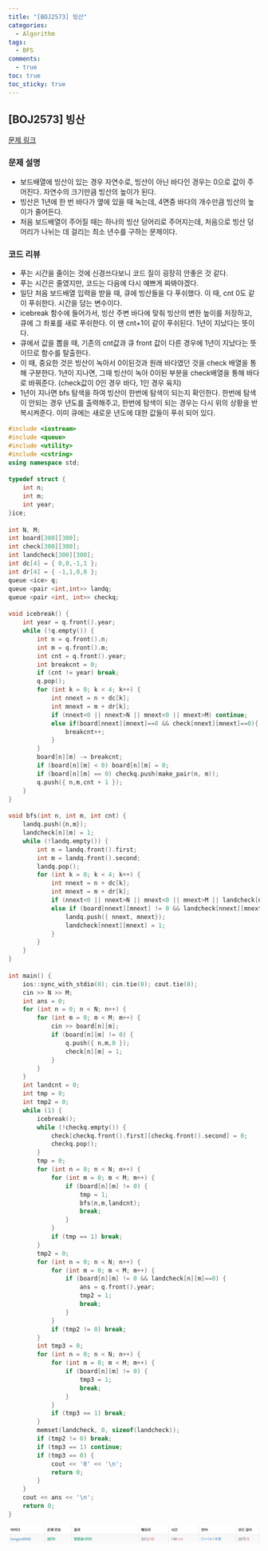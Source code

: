 ```yaml
---
title: "[BOJ2573] 빙산"
categories:
  - Algorithm
tags:
  - BFS
comments:
  - true
toc: true
toc_sticky: true
---
```

## [BOJ2573] 빙산

[문제 링크](https://www.acmicpc.net/problem/2573)

### 문제 설명
* 보드배열에 빙산이 있는 경우 자연수로, 빙산이 아닌 바다인 경우는 0으로 값이 주어진다. 자연수의 크기만큼 빙산의 높이가 된다.
* 빙산은 1년에 한 번 바다가 옆에 있을 때 녹는데, 4면중 바다의 개수만큼 빙산의 높이가 줄어든다.
* 처음 보드배열이 주어질 때는 하나의 빙산 덩어리로 주어지는데, 처음으로 빙산 덩어리가 나뉘는 데 걸리는 최소 년수를 구하는 문제이다.

### 코드 리뷰
* 푸는 시간을 줄이는 것에 신경쓰다보니 코드 질이 굉장히 안좋은 것 같다.
* 푸는 시간은 줄였지만, 코드는 다음에 다시 예쁘게 짜봐야겠다.
* 일단 처음 보드배열 입력을 받을 때, 큐에 빙산들을 다 푸쉬했다. 이 때, cnt 0도 같이 푸쉬한다. 시간을 담는 변수이다.
* icebreak 함수에 들어가서, 빙산 주변 바다에 맞춰 빙산의 변한 높이를 저장하고, 큐에 그 좌표를 새로 푸쉬한다. 이 땐 cnt+1이 같이 푸쉬된다. 1년이 지났다는 뜻이다.
* 큐에서 값을 뽑을 때, 기존의 cnt값과 큐 front 값이 다른 경우에 1년이 지났다는 뜻이므로 함수를 탈출한다.
* 이 때, 중요한 것은 빙산이 녹아서 0이된것과 원래 바다였던 것을 check 배열을 통해 구분한다. 1년이 지나면, 그때 빙산이 녹아 0이된 부분을 check배열을 통해 바다로 바꿔준다. (check값이 0인 경우 바다, 1인 경우 육지)
* 1년이 지나면 bfs 탐색을 하여 빙산이 한번에 탐색이 되는지 확인한다. 한번에 탐색이 안되는 경우 년도를 출력해주고, 한번에 탐색이 되는 경우는 다시 위의 상황을 반복시켜준다. 이미 큐에는 새로운 년도에 대한 값들이 푸쉬 되어 있다.

```cpp
#include <iostream>
#include <queue>
#include <utility>
#include <cstring>
using namespace std;

typedef struct {
	int n;
	int m;
	int year;
}ice;

int N, M;
int board[300][300];
int check[300][300];
int landcheck[300][300];
int dc[4] = { 0,0,-1,1 };
int dr[4] = { -1,1,0,0 };
queue <ice> q;
queue <pair <int,int>> landq;
queue <pair <int, int>> checkq;

void icebreak() {
	int year = q.front().year;
	while (!q.empty()) {
		int n = q.front().n;
		int m = q.front().m;
		int cnt = q.front().year;
		int breakcnt = 0;
		if (cnt != year) break;
		q.pop();
		for (int k = 0; k < 4; k++) {
			int nnext = n + dc[k];
			int mnext = m + dr[k];
			if (nnext<0 || nnext>N || mnext<0 || mnext>M) continue;
			else if(board[nnext][mnext]==0 && check[nnext][mnext]==0){
				breakcnt++;
			} 
		}
		board[n][m] -= breakcnt;
		if (board[n][m] < 0) board[n][m] = 0;
		if (board[n][m] == 0) checkq.push(make_pair(n, m));
		q.push({ n,m,cnt + 1 });
	}
}

void bfs(int n, int m, int cnt) {
	landq.push({n,m});
	landcheck[n][m] = 1;
	while (!landq.empty()) {
		int n = landq.front().first;
		int m = landq.front().second;
		landq.pop();
		for (int k = 0; k < 4; k++) {
			int nnext = n + dc[k];
			int mnext = m + dr[k];
			if (nnext<0 || nnext>N || mnext<0 || mnext>M || landcheck[nnext][mnext] == 1) continue;
			else if (board[nnext][mnext] != 0 && landcheck[nnext][mnext]==0) {
				landq.push({ nnext, mnext});
				landcheck[nnext][mnext] = 1;
			}
		}
	}
}

int main() {
	ios::sync_with_stdio(0); cin.tie(0); cout.tie(0);
	cin >> N >> M;
	int ans = 0;
	for (int n = 0; n < N; n++) {
		for (int m = 0; m < M; m++) {
			cin >> board[n][m];
			if (board[n][m] != 0) {
				q.push({ n,m,0 });
				check[n][m] = 1;
			}
		}
	}
	int landcnt = 0;
	int tmp = 0;
	int tmp2 = 0;
	while (1) {
		icebreak();
		while (!checkq.empty()) {
			check[checkq.front().first][checkq.front().second] = 0;
			checkq.pop();
		}
		tmp = 0;
		for (int n = 0; n < N; n++) {
			for (int m = 0; m < M; m++) {
				if (board[n][m] != 0) {
					tmp = 1;
					bfs(n,m,landcnt);
					break;
				}
			}
			if (tmp == 1) break;
		}
		tmp2 = 0;
		for (int n = 0; n < N; n++) {
			for (int m = 0; m < M; m++) {
				if (board[n][m] != 0 && landcheck[n][m]==0) {
					ans = q.front().year;
					tmp2 = 1;
					break;
				}
			}
			if (tmp2 != 0) break;
		}
		int tmp3 = 0;
		for (int n = 0; n < N; n++) {
			for (int m = 0; m < M; m++) {
				if (board[n][m] != 0) {
					tmp3 = 1;
					break;
				}
			}
			if (tmp3 == 1) break;
		}
		memset(landcheck, 0, sizeof(landcheck));
		if (tmp2 != 0) break;
		if (tmp3 == 1) continue;
		if (tmp3 == 0) {
			cout << '0' << '\n';
			return 0;
		}
	}
	cout << ans << '\n';
	return 0;
}
```

![](/assets/img/Algorithm/201908061.png)